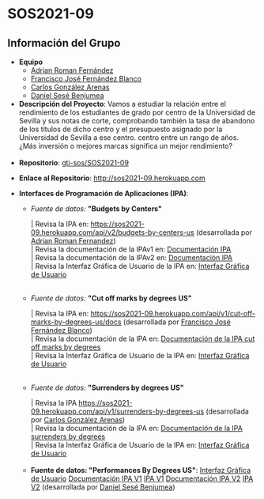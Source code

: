 # SOS2021-09

<h2>Información del Grupo</h2>
<ul>
    <li>
        <strong>Equipo</strong>
        <ul>
            <li>
                <a href="https://github.com/Adrirofer">Adrian Roman Fernández</a>
            </li>
            <li>
                <a href="https://github.com/franfdezb">Francisco José Fernández Blanco</a>
            </li>
            <li>
                <a href="https://github.com/cargonare1">Carlos González Arenas</a>
            </li>
            <li>
                <a href="https://github.com/Wocanilo">Daniel Sesé Benjumea</a>
            </li>
        </ul>
    </li>
    <li><strong>Descripción del Proyecto</strong>: Vamos a estudiar la relación entre el rendimiento de los estudiantes de grado por centro de la Universidad de Sevilla y sus notas de corte, comprobando también la tasa de abandono de los títulos de dicho centro y el presupuesto asignado por la Universidad de Sevilla a ese centro. centro entre un rango de años. ¿Más inversión o mejores marcas significa un mejor rendimiento?</li>
    <br>
    <li>
        <strong>Repositorio</strong>: <a href="https://github.com/gti-sos/SOS2021-09">gti-sos/SOS2021-09</a>
    </li>
    <li>
        <p><strong>Enlace al Repositorio</strong>: <a href="http://sos2021-09.herokuapp.com">http://sos2021-09.herokuapp.com</a></p>
    </li>
    <li>
        <p><strong>Interfaces de Programación de Aplicaciones (IPA)</strong>:</p>
        <ul>
            <li>
                <p><i>Fuente de datos:</i> <strong>"Budgets by Centers"</strong></p>
                | Revisa la IPA en: <a href="https://sos2021-09.herokuapp.com/api/v2/budgets-by-centers-us/">https://sos2021-09.herokuapp.com/api/v2/budgets-by-centers-us</a> (desarrollada por <a href="https://github.com/Adrirofer">Adrian Roman Fernandez</a>)
                <br>| Revisa la documentación de la IPAv1 en: <a href="https://documenter.getpostman.com/view/14937223/TzJydbQt"> Documentación IPA</a>
                <br>| Revisa la documentación de la IPAv2 en: <a href="https://documenter.getpostman.com/view/14937223/TzJydbQt"> Documentación IPA</a>
                <br>| Revisa la Interfaz Gráfica de Usuario de la IPA en: <a href="/budgetsAPI/"> Interfaz Gráfica de Usuario</a>
            </li>
            <br>
            <li>
                <p><i>Fuente de datos:</i> <strong>"Cut off marks by degrees US"</strong></p>
                | Revisa la IPA en: <a href="https://sos2021-09.herokuapp.com/api/v1/cut-off-marks-by-degrees-us/docs">https://sos2021-09.herokuapp.com/api/v1/cut-off-marks-by-degrees-us/docs</a> (desarrollada por <a href="https://github.com/franfdezb">Francisco José Fernández Blanco</a>)
                <br> | Revisa la documentación de la IPA en: <a href="https://documenter.getpostman.com/view/14962900/TzJsfJ4p">Documentación de la IPA cut off marks by degrees</a>
                <br> | Revisa la Interfaz Gráfica de Usuario de la IPA en: <a href="/fraferbla1/"> Interfaz Gráfica de Usuario</a>
            </li>
            <br>
            <li>
                <p><i>Fuente de datos:</i> <strong>"Surrenders by degrees US"</strong></p>
                | Revisa la IPA <a href="https://sos2021-09.herokuapp.com/api/v1/surrenders-by-degrees-us">https://sos2021-09.herokuapp.com/api/v1/surrenders-by-degrees-us</a> (desarrollada por <a href="https://github.com/cargonare1">Carlos González Arenas</a>)
                <br> | Revisa la documentación de la IPA en: <a href="https://documenter.getpostman.com/view/12390654/TzJu8c5h">Documentación de la IPA surrenders by degrees</a>
                <br> | Revisa la Interfaz Gráfica de Usuario de la IPA en: <a href="/cargonare1/"> Interfaz Gráfica de Usuario</a>
            </li>
            <br>
            <li><b>Fuente de datos: "Performances By Degrees US"</b>:
                <a href="/dansesben/">Interfaz Gráfica de Usuario</a>
                <a href="https://documenter.getpostman.com/view/15037183/TzRLmWbS">Documentación IPA V1</a>
                <a href="https://sos2021-09.herokuapp.com/api/v1/performances-by-degrees-us/">IPA V1</a>
                <a href="https://documenter.getpostman.com/view/15037183/TzJsexSB">Documentación IPA V2</a>
                <a href="https://sos2021-09.herokuapp.com/api/v2/performances-by-degrees-us/">IPA V2</a>
                (desarrollada por <a href="https://github.com/Wocanilo">Daniel Sesé Benjumea</a>)
            </li>
        </ul>
    </li>
</ul>
